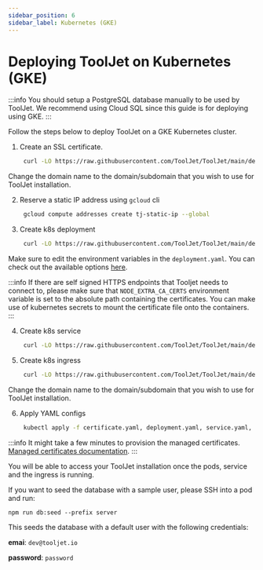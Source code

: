 ```yaml
---
sidebar_position: 6
sidebar_label: Kubernetes (GKE)
---
```


# Deploying ToolJet on Kubernetes (GKE)

:::info
You should setup a PostgreSQL database manually to be used by ToolJet. We recommend using Cloud SQL since this guide is for deploying using GKE.
:::

Follow the steps below to deploy ToolJet on a GKE Kubernetes cluster.

1. Create an SSL certificate.

   ```bash
    curl -LO https://raw.githubusercontent.com/ToolJet/ToolJet/main/deploy/kubernetes/GKE/certificate.yaml
   ```

Change the domain name to the domain/subdomain that you wish to use for ToolJet installation.

2. Reserve a static IP address using `gcloud` cli

   ```bash
    gcloud compute addresses create tj-static-ip --global
   ```

3. Create k8s deployment

   ```bash
    curl -LO https://raw.githubusercontent.com/ToolJet/ToolJet/main/deploy/kubernetes/GKE/deployment.yaml
   ```

Make sure to edit the environment variables in the `deployment.yaml`. You can check out the available options [here](https://docs.tooljet.com/docs/deployment/env-vars).

:::info
If there are self signed HTTPS endpoints that Tooljet needs to connect to, please make sure that `NODE_EXTRA_CA_CERTS` environment variable is set to the absolute path containing the certificates. You can make use of kubernetes secrets to mount the certificate file onto the containers.
:::

4. Create k8s service

   ```bash
    curl -LO https://raw.githubusercontent.com/ToolJet/ToolJet/main/deploy/kubernetes/GKE/service.yaml
   ```

5. Create k8s ingress

   ```bash
    curl -LO https://raw.githubusercontent.com/ToolJet/ToolJet/main/deploy/kubernetes/GKE/ingress.yaml
   ```

Change the domain name to the domain/subdomain that you wish to use for ToolJet installation.

6. Apply YAML configs

   ```bash
    kubectl apply -f certificate.yaml, deployment.yaml, service.yaml, ingress.yaml
   ```

:::info
It might take a few minutes to provision the managed certificates. [Managed certificates documentation](https://cloud.google.com/kubernetes-engine/docs/how-to/managed-certs).
:::

You will be able to access your ToolJet installation once the pods, service and the ingress is running.

If you want to seed the database with a sample user, please SSH into a pod and run:

`npm run db:seed --prefix server`

This seeds the database with a default user with the following credentials:

**emai**: `dev@tooljet.io`

**password**: `password`
